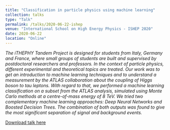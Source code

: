 ```yaml
---
title: "Classification in particle physics using machine learning"
collection: talks
type: "Talk"
permalink: /talks/2020-06-22-ishep
venue: "International School on High Energy Physics - ISHEP 2020"
date: 2020-06-22
location: "Online"
---
```

*The iTHEPHY Tandem Project is designed for students from Italy, Germany and France, where small groups of students are built and supervised by postdoctoral researchers and professors. In the context of particle physics, different experimental and theoretical topics are treated. Our work was to get an introduction to machine learning techniques and to understand a measurement by the ATLAS collaboration about the coupling of Higgs boson to tau leptons. With regard to that, we performed a machine learning classification on a subset from the ATLAS analysis, simulated using Monte Carlo methods at a centre-of-mass energy of 8 TeV. We tried two complementary machine learning approaches: Deep Neural Networks and Boosted Decision Trees. The combination of both outputs was found to give the most significant separation of signal and background events.*

[Download talk here](http://JustWhit3.github.io/files/ishep.pdf)
